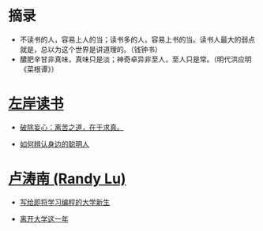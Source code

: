 # 摘录

- 不读书的人，容易上人的当；读书多的人，容易上书的当。读书人最大的弱点就是，总以为这个世界是讲道理的。（钱钟书）
- 醲肥辛甘非真味，真味只是淡；神奇卓异非至人，至人只是常。（明代洪应明《菜根谭》）

# [左岸读书](http://www.zreading.cn/)

- [破除妄心：离苦之道，在于求真。](http://www.zreading.cn/archives/8769.html)

- [如何辨认身边的聪明人](http://www.zreading.cn/archives/8801.html)

# [卢涛南 (Randy Lu)](https://lutaonan.com/blog/)

- [写给即将学习编程的大学新生](https://lutaonan.com/blog/note-to-new-programming-students/)

- [离开大学这一年](https://lutaonan.com/blog/one-year-after-dropping-out-of-school/)

